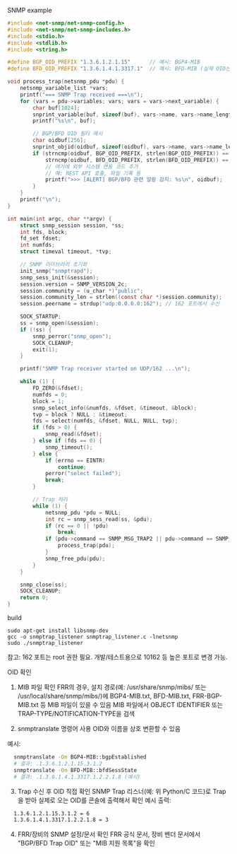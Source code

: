 
SNMP example
```c
#include <net-snmp/net-snmp-config.h>
#include <net-snmp/net-snmp-includes.h>
#include <stdio.h>
#include <stdlib.h>
#include <string.h>

#define BGP_OID_PREFIX "1.3.6.1.2.1.15"      // 예시: BGP4-MIB
#define BFD_OID_PREFIX "1.3.6.1.4.1.3317.1"  // 예시: BFD-MIB (실제 OID는 환경에 맞게 수정)

void process_trap(netsnmp_pdu *pdu) {
    netsnmp_variable_list *vars;
    printf("=== SNMP Trap received ===\n");
    for (vars = pdu->variables; vars; vars = vars->next_variable) {
        char buf[1024];
        snprint_variable(buf, sizeof(buf), vars->name, vars->name_length, vars);
        printf("%s\n", buf);

        // BGP/BFD OID 필터 예시
        char oidbuf[256];
        snprint_objid(oidbuf, sizeof(oidbuf), vars->name, vars->name_length);
        if (strncmp(oidbuf, BGP_OID_PREFIX, strlen(BGP_OID_PREFIX)) == 0 ||
            strncmp(oidbuf, BFD_OID_PREFIX, strlen(BFD_OID_PREFIX)) == 0) {
            // 여기에 외부 시스템 연동 코드 추가
            // 예: REST API 호출, 파일 기록 등
            printf(">>> [ALERT] BGP/BFD 관련 알람 감지: %s\n", oidbuf);
        }
    }
    printf("\n");
}

int main(int argc, char **argv) {
    struct snmp_session session, *ss;
    int fds, block;
    fd_set fdset;
    int numfds;
    struct timeval timeout, *tvp;

    // SNMP 라이브러리 초기화
    init_snmp("snmptrapd");
    snmp_sess_init(&session);
    session.version = SNMP_VERSION_2c;
    session.community = (u_char *)"public";
    session.community_len = strlen((const char *)session.community);
    session.peername = strdup("udp:0.0.0.0:162"); // 162 포트에서 수신

    SOCK_STARTUP;
    ss = snmp_open(&session);
    if (!ss) {
        snmp_perror("snmp_open");
        SOCK_CLEANUP;
        exit(1);
    }

    printf("SNMP Trap receiver started on UDP/162 ...\n");

    while (1) {
        FD_ZERO(&fdset);
        numfds = 0;
        block = 1;
        snmp_select_info(&numfds, &fdset, &timeout, &block);
        tvp = block ? NULL : &timeout;
        fds = select(numfds, &fdset, NULL, NULL, tvp);
        if (fds > 0) {
            snmp_read(&fdset);
        } else if (fds == 0) {
            snmp_timeout();
        } else {
            if (errno == EINTR)
                continue;
            perror("select failed");
            break;
        }

        // Trap 처리
        while (1) {
            netsnmp_pdu *pdu = NULL;
            int rc = snmp_sess_read(ss, &pdu);
            if (rc == 0 || !pdu)
                break;
            if (pdu->command == SNMP_MSG_TRAP2 || pdu->command == SNMP_MSG_INFORM) {
                process_trap(pdu);
            }
            snmp_free_pdu(pdu);
        }
    }

    snmp_close(ss);
    SOCK_CLEANUP;
    return 0;
}
```

build
```
sudo apt-get install libsnmp-dev
gcc -o snmptrap_listener snmptrap_listener.c -lnetsnmp
sudo ./snmptrap_listener
```
참고: 162 포트는 root 권한 필요. 개발/테스트용으로 10162 등 높은 포트로 변경 가능.

OID 확인
1) MIB 파일 확인
FRR의 경우, 설치 경로(예: /usr/share/snmp/mibs/ 또는 /usr/local/share/snmp/mibs/)에
BGP4-MIB.txt, BFD-MIB.txt, FRR-BGP-MIB.txt 등 MIB 파일이 있을 수 있음
MIB 파일에서 OBJECT IDENTIFIER 또는 TRAP-TYPE/NOTIFICATION-TYPE을 검색

3) snmptranslate 명령어 사용
OID와 이름을 상호 변환할 수 있음

예시:
```bash
  snmptranslate -On BGP4-MIB::bgpEstablished
  # 결과: .1.3.6.1.2.1.15.3.1.2
  snmptranslate -On BFD-MIB::bfdSessState
  # 결과: .1.3.6.1.4.1.3317.1.2.2.1.8 (예시)
```

3) Trap 수신 후 OID 직접 확인
SNMP Trap 리스너(예: 위 Python/C 코드)로 Trap을 받아
실제로 오는 OID를 콘솔에 출력해서 확인
예시 출력:
```bash
  1.3.6.1.2.1.15.3.1.2 = 6
  1.3.6.1.4.1.3317.1.2.2.1.8 = 3
```

4) FRR/장비의 SNMP 설정/문서 확인
FRR 공식 문서, 장비 벤더 문서에서
"BGP/BFD Trap OID" 또는 "MIB 지원 목록"을 확인

